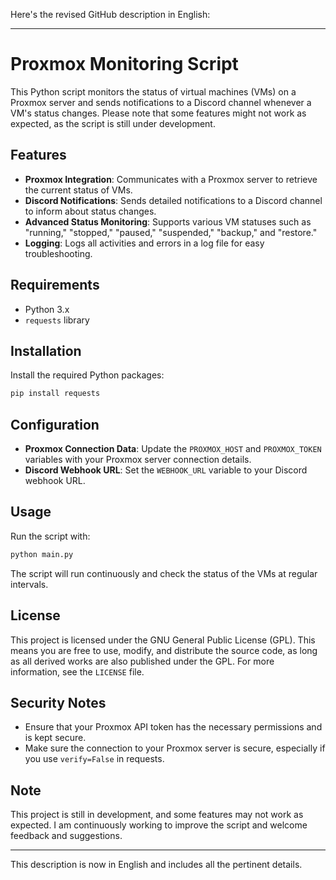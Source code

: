 Here's the revised GitHub description in English:

---

# Proxmox Monitoring Script

This Python script monitors the status of virtual machines (VMs) on a Proxmox server and sends notifications to a Discord channel whenever a VM's status changes. Please note that some features might not work as expected, as the script is still under development.

## Features

- **Proxmox Integration**: Communicates with a Proxmox server to retrieve the current status of VMs.
- **Discord Notifications**: Sends detailed notifications to a Discord channel to inform about status changes.
- **Advanced Status Monitoring**: Supports various VM statuses such as "running," "stopped," "paused," "suspended," "backup," and "restore."
- **Logging**: Logs all activities and errors in a log file for easy troubleshooting.

## Requirements

- Python 3.x
- `requests` library

## Installation

Install the required Python packages:
   ```bash
   pip install requests
   ```

## Configuration

- **Proxmox Connection Data**: Update the `PROXMOX_HOST` and `PROXMOX_TOKEN` variables with your Proxmox server connection details.
- **Discord Webhook URL**: Set the `WEBHOOK_URL` variable to your Discord webhook URL.

## Usage

Run the script with:

```bash
python main.py
```

The script will run continuously and check the status of the VMs at regular intervals.

## License

This project is licensed under the GNU General Public License (GPL). This means you are free to use, modify, and distribute the source code, as long as all derived works are also published under the GPL. For more information, see the `LICENSE` file.

## Security Notes

- Ensure that your Proxmox API token has the necessary permissions and is kept secure.
- Make sure the connection to your Proxmox server is secure, especially if you use `verify=False` in requests.

## Note

This project is still in development, and some features may not work as expected. I am continuously working to improve the script and welcome feedback and suggestions.

---

This description is now in English and includes all the pertinent details.

